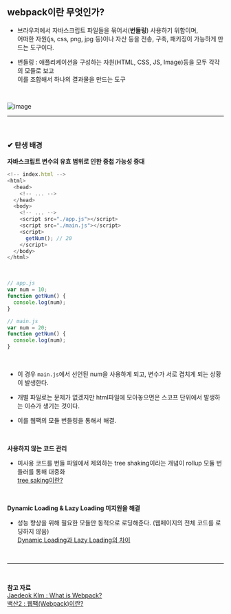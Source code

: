 ## webpack이란 무엇인가?

- 브라우저에서 자바스크립트 파일들을 묶어서(**번들링**) 사용하기 위함이며,<br>
어떠한 자원(js, css, png, jpg 등)이나 자산 등을 전송, 구축, 패키징이 가능하게 만드는 도구이다.

- 번들링 : 애플리케이션을 구성하는 자원(HTML, CSS, JS, Image)등을 모두 각각의 모듈로 보고<br>
이를 조합해서 하나의 결과물을 만드는 도구
<br>

![image](https://github.com/yejun95/Today-I-Learn/assets/121341413/c3a6e60b-2399-4c47-bd00-22e790a8ff4b)
<br>
<hr>
<br>

### ✔ 탄생 배경

**자바스크립트 변수의 유효 범위로 인한 중첩 가능성 증대**
<br>

```javascript
<!-- index.html -->
<html>
  <head>
    <!-- ... -->
  </head>
  <body>
    <!-- ... -->
    <script src="./app.js"></script>
    <script src="./main.js"></script>
    <script>
      getNum(); // 20
    </script>
  </body>
</html>
```
<br>

```javascript
// app.js
var num = 10;
function getNum() {
  console.log(num);
}
```

```javascript
// main.js
var num = 20;
function getNum() {
  console.log(num);
}
```
<br>

- 이 경우 `main.js`에서 선언된 num을 사용하게 되고, 변수가 서로 겹치게 되는 상황이 발생한다.

- 개별 파일로는 문제가 없겠지만 html파일에 모아놓으면은 스코프 단위에서 발생하는 이슈가 생기는 것이다.

- 이를 웹팩의 모듈 번들링을 통해서 해결. 
<br>

**사용하지 않는 코드 관리**
- 미사용 코드를 번들 파일에서 제외하는 tree shaking이라는 개념이 rollup 모듈 번들러를 통해 대중화<br>
[tree saking이란?]()
<br>

**Dynamic Loading & Lazy Loading 미지원을 해결** 
- 성능 향상을 위해 필요한 모듈만 동적으로 로딩해준다. (웹페이지의 전체 코드를 로딩하지 않음)<br>
[Dynamic Loading과 Lazy Loading의 차이]()
<br>
<hr>
<br>

**참고 자료**<br>
[Jaedeok KIm : What is Webpack?](https://medium.com/atant/what-is-webpack-252513b3c1ad)<br>
[백산2 : 웹팩(Webpack)이란?](https://demain18-blog.tistory.com/72)<br>
